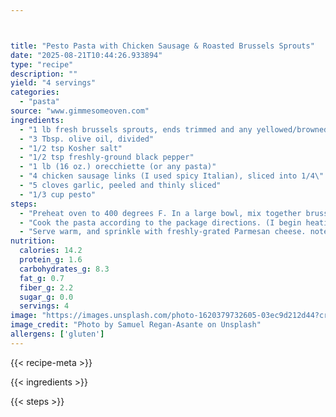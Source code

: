 ```yaml
---



title: "Pesto Pasta with Chicken Sausage & Roasted Brussels Sprouts"
date: "2025-08-21T10:44:26.933894"
type: "recipe"
description: ""
yield: "4 servings"
categories:
  - "pasta"
source: "www.gimmesomeoven.com"
ingredients:
  - "1 lb fresh brussels sprouts, ends trimmed and any yellowed/browned outer leaves removed, then sliced in half"
  - "3 Tbsp. olive oil, divided"
  - "1/2 tsp Kosher salt"
  - "1/2 tsp freshly-ground black pepper"
  - "1 lb (16 oz.) orecchiette (or any pasta)"
  - "4 chicken sausage links (I used spicy Italian), sliced into 1/4\" thick coins"
  - "5 cloves garlic, peeled and thinly sliced"
  - "1/3 cup pesto"
steps:
  - "Preheat oven to 400 degrees F. In a large bowl, mix together brussels sprouts, 2 Tbsp. olive oil, salt and pepper. Gently stir until well-combined. Prepare a baking sheet with aluminum foil, then spread the brussels sprouts on it evenly. Roast for about 20-30 minutes, stirring once partway through, or until they are crispy on the outside and cooked on the inside. (My batch of tiny sprouts only took about 12 minutes to cook.) Remove from oven and set aside. Meanwhile, heat the remaining olive oil in a skillet over medium-high heat. Add the sausage and cook, turning occasionally, until nearly-browned, about 6-8 minutes. Add the garlic, and continue cooking for another 1-2 minutes until the garlic is fragrant and the sausage is browned."
  - "Cook the pasta according to the package directions. (I begin heating my water while preparing the brussel sprouts, and added the pasta to the boiling water just after beginning to cook the sausage.) Once the pasta is cooked, drain the water (reserving 1/4 cup pasta water), and then toss together the pasta, pesto, cooked sausage and garlic, and brussels sprouts. Add in some of the reserved pasta water if needed for extra moisture."
  - "Serve warm, and sprinkle with freshly-grated Parmesan cheese. note: This would be even better sprinkled with some toasted pine nuts!"
nutrition:
  calories: 14.2
  protein_g: 1.6
  carbohydrates_g: 8.3
  fat_g: 0.7
  fiber_g: 2.2
  sugar_g: 0.0
  servings: 4
image: "https://images.unsplash.com/photo-1620379732605-03ec9d212d44?crop=entropy&cs=tinysrgb&fit=max&fm=jpg&ixid=M3w3OTQ5MzV8MHwxfHNlYXJjaHwxfHxwZXN0byUyMHBhc3RhJTIwd2l0aCUyMGNoaWNrZW4lMjBzYXVzYWdlJTIwJTIwcm9hc3RlZCUyMGJydXNzZWxzJTIwc3Byb3V0cyUyMGZvb2QlMjBwYXN0YXxlbnwxfDB8fHwxNzU1Nzk1ODk3fDA&ixlib=rb-4.1.0&q=80&w=1080"
image_credit: "Photo by Samuel Regan-Asante on Unsplash"
allergens: ['gluten']
---
```


{{< recipe-meta >}}

{{< ingredients >}}

{{< steps >}}

